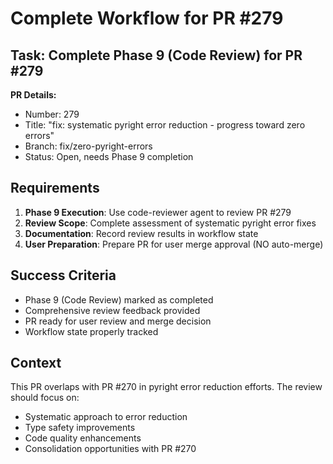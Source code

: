 # Complete Workflow for PR #279

## Task: Complete Phase 9 (Code Review) for PR #279

**PR Details:**
- Number: 279
- Title: "fix: systematic pyright error reduction - progress toward zero errors"
- Branch: fix/zero-pyright-errors
- Status: Open, needs Phase 9 completion

## Requirements

1. **Phase 9 Execution**: Use code-reviewer agent to review PR #279
2. **Review Scope**: Complete assessment of systematic pyright error fixes
3. **Documentation**: Record review results in workflow state
4. **User Preparation**: Prepare PR for user merge approval (NO auto-merge)

## Success Criteria

- Phase 9 (Code Review) marked as completed
- Comprehensive review feedback provided
- PR ready for user review and merge decision
- Workflow state properly tracked

## Context

This PR overlaps with PR #270 in pyright error reduction efforts. The review should focus on:
- Systematic approach to error reduction
- Type safety improvements
- Code quality enhancements
- Consolidation opportunities with PR #270
